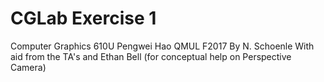 # CGLab Exercise 1
Computer Graphics 610U Pengwei Hao QMUL F2017
By N. Schoenle
With aid from the TA's and Ethan Bell (for conceptual help on Perspective Camera)
